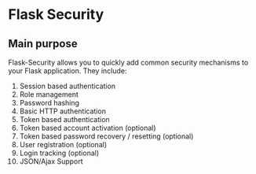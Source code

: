# Flask Security

## Main purpose

Flask-Security allows you to quickly add common security mechanisms to your Flask application. They include:

1. Session based authentication
2. Role management
3. Password hashing
4. Basic HTTP authentication
5. Token based authentication
6. Token based account activation (optional)
7. Token based password recovery / resetting (optional)
8. User registration (optional)
9. Login tracking (optional)
10. JSON/Ajax Support